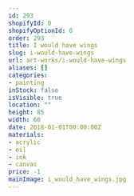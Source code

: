 ```yaml
---
id: 293
shopifyId: 0
shopifyOptionId: 0
order: 293
title: I would have wings
slug: i-would-have-wings
url: art-works/i-would-have-wings
aliases: []
categories:
- painting
inStock: false
isVisible: true
location: ""
height: 85
width: 60
date: 2018-01-01T00:00:00Z
materials:
- acrylic
- oil
- ink
- canvas
price: -1
mainImage: i_would_have_wings.jpg
---
```

